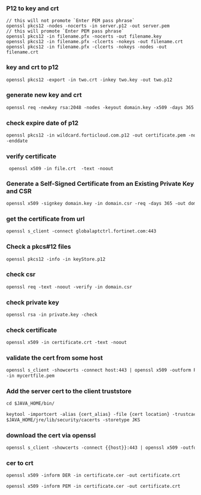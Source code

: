 ### P12 to key and crt

```$markdown
// this will not promote `Enter PEM pass phrase`
openssl pkcs12 -nodes -nocerts -in server.p12 -out server.pem
// this will promote `Enter PEM pass phrase`
openssl pkcs12 -in filename.pfx -nocerts -out filename.key
openssl pkcs12 -in filename.pfx -clcerts -nokeys -out filename.crt
openssl pkcs12 -in filename.pfx -clcerts -nokeys -nodes -out filename.crt

```

### key and crt to p12

```markdown
openssl pkcs12 -export -in two.crt -inkey two.key -out two.p12
```

### generate new key and crt

```markdown
openssl req -newkey rsa:2048 -nodes -keyout domain.key -x509 -days 365 -out domain.crt
```

### check expire date of p12

```markdown
openssl pkcs12 -in wildcard.forticloud.com.p12 -out certificate.pem -nodes cat certificate.pem | openssl x509 -noout
-enddate

```

### verify certificate

```
 openssl x509 -in file.crt  -text -noout

```

### Generate a Self-Signed Certificate from an Existing Private Key and CSR

```markdown
openssl x509 -signkey domain.key -in domain.csr -req -days 365 -out domain.crt
```

### get the certificate from url

```markdown
openssl s_client -connect globalaptctrl.fortinet.com:443
```

### Check a pkcs#12 files

```markdown
openssl pkcs12 -info -in keyStore.p12
```

### check csr

```markdown
openssl req -text -noout -verify -in domain.csr
```

### check private key

```markdown
openssl rsa -in private.key -check
```

### check certificate

```markdown
openssl x509 -in certificate.crt -text -noout
```

### validate the cert from some host

```markdown
openssl s_client -showcerts -connect host:443 | openssl x509 -outform PEM >mycertfile.pem openssl x509 -enddate -noout
-in mycertfile.pem

```

### Add the server cert to the client truststore

```markdown
cd $JAVA_HOME/bin/

keytool -importcert -alias {cert_alias} -file {cert location} -trustcacerts -keystore
$JAVA_HOME/jre/lib/security/cacerts -storetype JKS
```

### download the cert via openssl

```markdown
openssl s_client -showcerts -connect {{host}}:443 | openssl x509 -outform PEM > mycertfile.pem
```

### cer to crt

```markdown
openssl x509 -inform DER -in certificate.cer -out certificate.crt

openssl x509 -inform PEM -in certificate.cer -out certificate.crt
```
